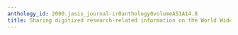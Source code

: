 ```yaml
---
anthology_id: 2000.jasis_journal-ir0anthology0volumeA51A14.8
title: Sharing digitized research-related information on the World Wide Web
---
```

